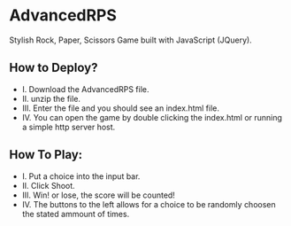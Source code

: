 # AdvancedRPS 

Stylish Rock, Paper, Scissors Game built with JavaScript (JQuery).

## How to Deploy?
  * I. Download the AdvancedRPS file.
  * II. unzip the file.
  * III. Enter the file and you should see an index.html file.
  * IV. You can open the game by double clicking the index.html or running a simple http server host. 

## How To Play: 
  * I. Put a choice into the input bar.
  * II. Click Shoot.
  * III. Win! or lose, the score will be counted!
  * IV. The buttons to the left allows for a choice to be randomly choosen the stated ammount of times.
  
